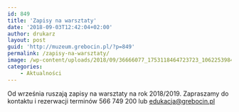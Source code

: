```yaml
---
id: 849
title: 'Zapisy na warsztaty'
date: '2018-09-03T12:42:04+02:00'
author: drukarz
layout: post
guid: 'http://muzeum.grebocin.pl/?p=849'
permalink: /zapisy-na-warsztaty/
image: /wp-content/uploads/2018/09/36666077_1753118464723723_1062253984779075584_n.jpg
categories:
    - Aktualności
---
```


Od września ruszają zapisy na warsztaty na rok 2018/2019. Zapraszamy do kontaktu i rezerwacji terminów 566 749 200 lub edukacja@grebocin.pl